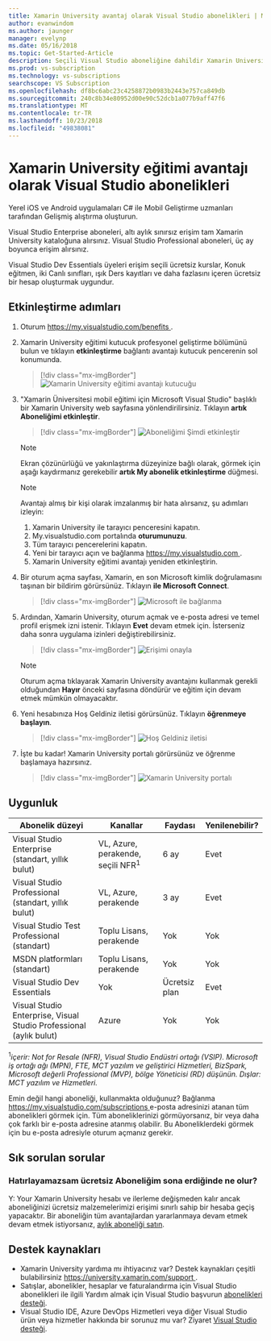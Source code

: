 ```yaml
---
title: Xamarin University avantaj olarak Visual Studio abonelikleri | Microsoft Docs
author: evanwindom
ms.author: jaunger
manager: evelynp
ms.date: 05/16/2018
ms.topic: Get-Started-Article
description: Seçili Visual Studio aboneliğine dahildir Xamarin University eğitimi aboneliği hakkında bilgi edinin.
ms.prod: vs-subscription
ms.technology: vs-subscriptions
searchscope: VS Subscription
ms.openlocfilehash: df8bc6abc23c4258872b0983b2443e757ca849db
ms.sourcegitcommit: 240c8b34e80952d00e90c52dcb1a077b9aff47f6
ms.translationtype: MT
ms.contentlocale: tr-TR
ms.lasthandoff: 10/23/2018
ms.locfileid: "49838081"
---
```

# <a name="xamarin-university-training-benefit-in-visual-studio-subscriptions"></a>Xamarin University eğitimi avantajı olarak Visual Studio abonelikleri

Yerel iOS ve Android uygulamaları C# ile Mobil Geliştirme uzmanları tarafından Gelişmiş alıştırma oluşturun.

Visual Studio Enterprise aboneleri, altı aylık sınırsız erişim tam Xamarin University kataloğuna alırsınız.  Visual Studio Professional aboneleri, üç ay boyunca erişim alırsınız.

Visual Studio Dev Essentials üyeleri erişim seçili ücretsiz kurslar, Konuk eğitmen, iki Canlı sınıfları, ışık Ders kayıtları ve daha fazlasını içeren ücretsiz bir hesap oluşturmak uygundur.


## <a name="activation-steps"></a>Etkinleştirme adımları
1.  Oturum [ https://my.visualstudio.com/benefits ](https://my.visualstudio.com/benefits?wt.mc_id=o~msft~docs).
2.  Xamarin University eğitimi kutucuk profesyonel geliştirme bölümünü bulun ve tıklayın **etkinleştirme** bağlantı avantajı kutucuk pencerenin sol konumunda.
    > [!div class="mx-imgBorder"]
    > ![Xamarin University eğitimi avantajı kutucuğu](_img/vs-xamarin/vs-xamarin-tile.png)

3.  "Xamarin Üniversitesi mobil eğitimi için Microsoft Visual Studio" başlıklı bir Xamarin University web sayfasına yönlendirilirsiniz.  Tıklayın **artık Aboneliğimi etkinleştir**.
    > [!div class="mx-imgBorder"]
    > ![Aboneliğimi Şimdi etkinleştir](_img/vs-xamarin/vs-xamarin-activate.png)

    > [!NOTE]
    > Ekran çözünürlüğü ve yakınlaştırma düzeyinize bağlı olarak, görmek için aşağı kaydırmanız gerekebilir **artık My abonelik etkinleştirme** düğmesi.

    > [!NOTE]
    > Avantajı almış bir kişi olarak imzalanmış bir hata alırsanız, şu adımları izleyin:
    > 1. Xamarin University ile tarayıcı penceresini kapatın.
    > 2. My.visualstudio.com portalında **oturumunuzu**.
    > 3. Tüm tarayıcı pencerelerini kapatın.
    > 4. Yeni bir tarayıcı açın ve bağlanma [ https://my.visualstudio.com ](https://my.visualstudio.com).
    > 5. Xamarin University eğitimi avantajı yeniden etkinleştirin.

4.  Bir oturum açma sayfası, Xamarin, en son Microsoft kimlik doğrulamasını taşınan bir bildirim görürsünüz.  Tıklayın **ile Microsoft Connect**.
    > [!div class="mx-imgBorder"]
    > ![Microsoft ile bağlanma](_img/vs-xamarin/vs-xamarin-connect.png)

5. Ardından, Xamarin University, oturum açmak ve e-posta adresi ve temel profil erişmek izni istenir.  Tıklayın **Evet** devam etmek için. İsterseniz daha sonra uygulama izinleri değiştirebilirsiniz.
    > [!div class="mx-imgBorder"]
    > ![Erişimi onayla](_img/vs-xamarin/vs-xamarin-access.png)

    > [!NOTE]
    > Oturum açma tıklayarak Xamarin University avantajını kullanmak gerekli olduğundan **Hayır** önceki sayfasına döndürür ve eğitim için devam etmek mümkün olmayacaktır.


6. Yeni hesabınıza Hoş Geldiniz iletisi görürsünüz.  Tıklayın **öğrenmeye başlayın**.
    > [!div class="mx-imgBorder"]
    > ![Hoş Geldiniz iletisi](_img/vs-xamarin/vs-xamarin-confirm.png)

7. İşte bu kadar!  Xamarin University portalı görürsünüz ve öğrenme başlamaya hazırsınız.
    > [!div class="mx-imgBorder"]
    > ![Xamarin University portalı](_img/vs-xamarin/vs-xamarin-portal.png)

## <a name="eligibility"></a>Uygunluk

| Abonelik düzeyi                                                 |     Kanallar                                            | Faydası                                                          | Yenilenebilir?    |
|--------------------------------------------------------------------|---------------------------------------------------------|------------------------------------------------------------------|---------------|
| Visual Studio Enterprise (standart, yıllık bulut)   | VL, Azure, perakende, seçili NFR<sup>1</sup> | 6 ay       |  Evet |
| Visual Studio Professional (standart, yıllık bulut) | VL, Azure, perakende                                       | 3 ay       |  Evet |
| Visual Studio Test Professional (standart)                         | Toplu Lisans, perakende                                              | Yok                                             |  Yok        |
| MSDN platformları (standart)                                          | Toplu Lisans, perakende                                              | Yok                                             |  Yok        |
| Visual Studio Dev Essentials | Yok  | Ücretsiz plan                                             |  Evet        |
| Visual Studio Enterprise, Visual Studio Professional (aylık bulut) | Azure                                       | Yok                                                           |Yok|

<sup>1</sup>*içerir: Not for Resale (NFR), Visual Studio Endüstri ortağı (VSIP).  Microsoft iş ortağı ağı (MPN), FTE, MCT yazılım ve geliştirici Hizmetleri, BizSpark, Microsoft değerli Professional (MVP), bölge Yöneticisi (RD) düşünün.   Dışlar: MCT yazılım ve Hizmetleri.*


Emin değil hangi aboneliği, kullanmakta olduğunuz?  Bağlanma [ https://my.visualstudio.com/subscriptions ](https://my.visualstudio.com/subscriptions?wt.mc_id=o~msft~docs) e-posta adresinizi atanan tüm abonelikleri görmek için. Tüm aboneliklerinizi görmüyorsanız, bir veya daha çok farklı bir e-posta adresine atanmış olabilir.  Bu Aboneliklerdeki görmek için bu e-posta adresiyle oturum açmanız gerekir.

## <a name="frequently-asked-questions"></a>Sık sorulan sorular
### <a name="q--what-happens-when-my-free-subscription-expires"></a>Hatırlayamazsam ücretsiz Aboneliğim sona erdiğinde ne olur?
Y: Your Xamarin University hesabı ve ilerleme değişmeden kalır ancak aboneliğinizi ücretsiz malzemelerimizi erişimi sınırlı sahip bir hesaba geçiş yapacaktır. Bir aboneliğin tüm avantajlardan yararlanmaya devam etmek devam etmek istiyorsanız, [aylık aboneliği satın](https://aka.ms/buy-xamarin-university).

## <a name="support-resources"></a>Destek kaynakları
-  Xamarin University yardıma mı ihtiyacınız var?  Destek kaynakları çeşitli bulabilirsiniz [ https://university.xamarin.com/support ](https://university.xamarin.com/support).
-  Satışlar, abonelikler, hesaplar ve faturalandırma için Visual Studio abonelikleri ile ilgili Yardım almak için Visual Studio başvurun [abonelikleri desteği](https://visualstudio.microsoft.com/subscriptions/support/).
-  Visual Studio IDE, Azure DevOps Hizmetleri veya diğer Visual Studio ürün veya hizmetler hakkında bir sorunuz mu var?  Ziyaret [Visual Studio desteği](https://visualstudio.microsoft.com/support/).

